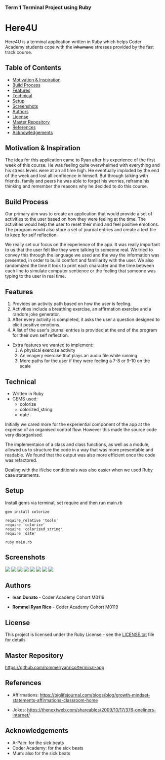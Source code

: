 ### Term 1 Terminal Project using Ruby

# Here4U

Here4U is a terminal application written in Ruby which helps Coder Academy students cope with the ~~inhumane~~ stresses provided by the fast track course.

## Table of Contents
* [Motivation & Inspiration](#Motivation-&-Inspiration)
* [Build Process](#Build-Process)
* [Features](#Features)
* [Technical](#Technical)
* [Setup](#Setup)
* [Screenshots](#Screenshots)
* [Authors](#Authors)
* [License](#License)
* [Master Repository](#Master-Repository)
* [References](#References)
* [Acknowledgements](#Acknowledgements)

## Motivation & Inspiration

The idea for this application came to Ryan after his experience of the first week of this course. He was feeling quite overwhelmed with everything and his stress levels were at an all time high. He eventually imploded by the end of the week and lost all confidence in himself. But through talking with friends, family and peers he was able to forget his worries, reframe his thinking and remember the reasons why he decided to do this course.

## Build Process

Our primary aim was to create an application that would provide a set of activities to the user based on how they were feeling at the time. The activities would help the user to reset their mind and feel positive emotions. The program would also store a set of journal entries and create a text file to keep for self reflection.

We really set our focus on the experience of the app. It was really important to us that the user felt like they were talking to someone real. We tried to convey this through the language we used and the way the information was presented, in order to build comfort and familiarity with the user. We also randomized the time it took to print each character and the time between each line to simulate computer sentience or the feeling that someone was typing to the user in real time.

## Features

1. Provides an activity path based on how the user is feeling.
2. Activities include a breathing exercise, an affirmation exercise and a random joke generator.
3. After every activity is completed, it asks the user a question designed to elicit positive emotions.
4. A list of the user's journal entries is provided at the end of the program for their own self reflection.
 
 - Extra features we wanted to implement:
    1. A physical exercise activity
    2. An imagery exercise that plays an audio file while running
    3. More paths for the user if they were feeling a 7-8 or 9-10 on the scale

## Technical

* Written in Ruby
* GEMS used:
  * colorize
  * colorized_string
  * date

Initially we cared more for the experiential component of the app at the expense of an organised control flow. However this made the source code very disorganised.

The implementaion of a class and class functions, as well as a module, allowed us to structure the code in a way that was more presentable and readable. We found that the output was also more efficient once the code was refactored. 

Dealing with the if/else conditionals was also easier when we used Ruby case statements.

## Setup

Install gems via terminal, set require and then run main.rb

```
gem install colorize

require_relative 'tools'
require 'colorize'
require 'colorized_string'
require 'date'

ruby main.rb
```

## Screenshots

<img src=./docs/Brainstorm.jpg>
<img src=./docs/Flowchart.jpg>
<img src=./docs/Slack1.png>
<img src=./docs/Slack3.png>
<img src=./docs/Trello1.png>
<img src=./docs/Trello3.png>
<img src=./docs/PryTest1.jpg>
<img src=./docs/PryTest2.jpg>

## Authors

* **Ivan Donato** - Coder Academy Cohort M0119

* **Rommel Ryan Rico** - Coder Academy Cohort M0119

## License

This project is licensed under the Ruby License - see the [LICENSE.txt](https://www.ruby-lang.org/en/about/license.txt) file for details

## Master Repository

https://github.com/rommelryanrico/terminal-app

## References

* Affirmations: 
https://biglifejournal.com/blogs/blog/growth-mindset-statements-affirmations-classroom-home

* Jokes: 
https://thenextweb.com/shareables/2009/10/17/376-oneliners-internet/

## Acknowledgements

* A-Pain: for the sick beats
* Coder Academy: for the sick beats
* Mum: also for the sick beats
